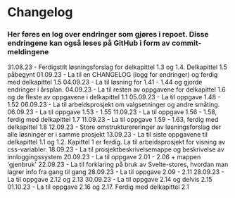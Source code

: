 
# Changelog

### Her føres en log over endringer som gjøres i repoet. Disse endringene kan også leses på GitHub i form av commit-meldingene

31.08.23 - Ferdigstilt løsningsforslag for delkapittel 1.3 og 1.4. Delkapittel 1.5 påbegynt
01.09.23 - La til en CHANGELOG (logg for endringer) og ferdig med delkapittel 1.5
04.09.23 - La til løsning for 1.41 - 1.44 og gjorde endringer i årsplan.
04.09.23 - La til resten av oppgavene for delkapittel 1.6 og de fleste av oppgavene i delkapittel 1.1
05.09.23 - La til oppgave 1.48 - 1.52
06.09.23 - La til arbeidsprosjekt om valgsetninger og andre småting.
06.09.23 - La til oppgave 1.53 - 1.55
11.09.23 - La til oppgave 1.56 - 1.58, ferdig med delkapittel 1.7
11.09.23 - La til oppgave 1.59 - 1.63, ferdig med delkapittel 1.8
12.09.23 - Store omstrukturereringer av løsningsforslag der alle løsninger er i samme prosjekt
13.09.23 - La til siste oppgavene til delkapittel 1.1 og 1.2. Kapittel 1 er ferdig. La til arbeidsprosjekt for visning av css-variabler.
18.09.23 - La til prosjektbeskrivelsemappe og beskrivelse av innloggingssystem
20.09.23 - La til oppgave 2.01 - 2.06 + mappen 'gjenbruk'
22.09.23 - La til forklaring på bruk av Svelte-stores, hvordan man lagrer info fra gang til gang
28.09.23 - La til oppgave 2.09 - 2.11
28.09.23 - La til oppgave 2.12 og 2.13
30.09.23 - La til oppgave 2.14 og delvis 2.15
01.10.23 - La til oppgave 2.16 og 2.17. Ferdig med delkapittel 2.1